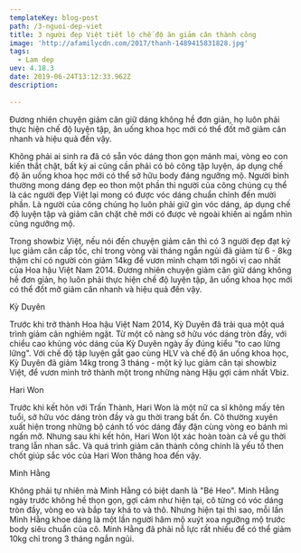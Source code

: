 ```yaml
---
templateKey: blog-post
path: /3-nguoi-dep-viet
title: 3 người đẹp Việt tiết lộ chế độ ăn giảm cân thành công
image: 'http://afamilycdn.com/2017/thanh-1489415831828.jpg' 
tags:
  - Lam dep
uev: 4.18.3
date: 2019-06-24T13:12:33.962Z
description:
 
---
```



Đương nhiên chuyện giảm cân giữ dáng không hề đơn giản, họ luôn phải thực hiện chế độ luyện tập, ăn uống khoa học mới có thể đốt mỡ giảm cân nhanh và hiệu quả đến vậy.


Không phải ai sinh ra đã có sẵn vóc dáng thon gọn mảnh mai, vòng eo con kiến thắt chặt, bất kỳ ai cũng cần phải có bỏ công tập luyện, áp dụng chế độ ăn uống khoa học mới có thể sở hữu body đáng ngưỡng mộ. Người bình thường mong dáng đẹp eo thon một phần thì người của công chúng cụ thể là các người đẹp Việt lại mong có được vóc dáng chuẩn chỉnh đến mười phần. Là người của công chúng họ luôn phải giữ gìn vóc dáng, áp dụng chế độ luyện tập và giảm cân chặt chẽ mới có được vẻ ngoài khiến ai ngắm nhìn cũng ngưỡng mộ. 

Trong showbiz Việt, nếu nói đến chuyện giảm cân thì có 3 người đẹp đạt kỷ lục giảm cân cấp tốc, chỉ trong vòng vài tháng ngắn ngủi đã giảm từ 6 - 8kg thậm chí có người còn giảm 14kg để vươn mình chạm tới ngôi vị cao nhất của Hoa hậu Việt Nam 2014. Đương nhiên chuyện giảm cân giữ dáng không hề đơn giản, họ luôn phải thực hiện chế độ luyện tập, ăn uống khoa học mới có thể đốt mỡ giảm cân nhanh và hiệu quả đến vậy.

Kỳ Duyên

Trước khi trở thành Hoa hậu Việt Nam 2014, Kỳ Duyên đã trải qua một quá trình giảm cân nghiêm ngặt. Từ một cô nàng sở hữu vóc dáng tròn đầy, với chiều cao khủng vóc dáng của Kỳ Duyên ngày ấy đúng kiểu "to cao lừng lững". Với chế độ tập luyện gắt gao cùng HLV và chế độ ăn uống khoa học, Kỳ Duyên đã giảm 14kg trong 3 tháng - một kỷ lục giảm cân tại showbiz Việt, để vươn mình trở thành một trong những nàng Hậu gợi cảm nhất Vbiz.


Hari Won

Trước khi kết hôn với Trấn Thành, Hari Won là một nữ ca sĩ không mấy tên tuổi, sở hữu vóc dáng tròn đầy và gu thời trang bất ổn. Cô thường xuyên xuất hiện trong những bộ cánh tố vóc dáng đầy đặn cùng vòng eo bánh mì ngấn mỡ. Nhưng sau khi kết hôn, Hari Won lột xác hoàn toàn cả về gu thời trang lẫn nhan sắc. Và quá trình giảm cân thành công chính là yếu tố then chốt giúp sắc vóc của Hari Won thăng hoa đến vậy.


Minh Hằng


Không phải tự nhiên mà Minh Hằng có biệt danh là "Bé Heo". Minh Hằng ngày trước không hề thọn gọn, gợi cảm như hiện tại, cô từng có vóc dáng tròn đầy, vòng eo và bắp tay khá to và thô. Nhưng hiện tại thì sao, mỗi lần Minh Hằng khoe dáng là một lần người hâm mộ xuýt xoa ngưỡng mộ trước body siêu chuẩn của cô. Minh Hằng đã phải nỗ lực rất nhiều để có thể giảm 10kg chỉ trong 3 tháng ngắn ngủi. 

